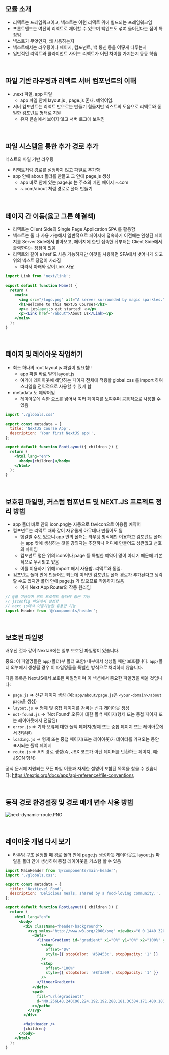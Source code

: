 ## 모듈 소개

- 리액트는 프레임워크이고, 넥스트는 이런 리액트 위에 빌드되는 프레임워크임
- 프론트엔드는 여전히 리액트로 제어할 수 있으며 백엔드도 섞여 들어간다는 점이 특징임
- 넥스트가 무엇인지, 왜 사용하는지
- 넥스트에서는 라우팅이나 페이지, 컴포넌트, 백 통신 등을 어떻게 다루는지
- 일반적인 리액트와 클라이언트 사이드 리액트가 어떤 차이를 가지는지 등등 학습

<br/>

## 파일 기반 라우팅과 리액트 서버 컴포넌트의 이해

- .next 파일, app 파일
    - app 파일 안에 layout.js , page.js 존재. 예약어임.
- 서버 컴포넌트는 리액트 만으로는 만들기 힘들지만 넥스트의 도움으로 리액트와 동일한 컴포넌트 형태로 지원
    - 유저 콘솔에서 보이지 않고 서버 로그에 보여짐

<br/>

## 파일 시스템을 통한 추가 경로 추가

넥스트의 파일 기반 라우팅

- 리액트처럼 경로를 설정하지 않고 파일로 추가함
- app 안에 about 폴더를 만들고 그 안에 page.js 생성
    - app 바로 안에 있는 page.js 는 주소의 메인 페이지 ~.com
    - ~.com/about 처럼 경로로 폴더 만들기

<br/>

## 페이지 간 이동(옳고 그른 해결책)

- 리액트는 Client Side의 Single Page Application SPA 를 활용함
- 넥스트는 둘 다 사용 가능해서 일반적으로 페이지에 접속하기 이전에는 완성된 페이지를 Server Side에서 받아오고, 페이지에 한번 접속한 뒤부터는 Client Side에서 출력한다는 장점이 있음
- 리액트와 같이 a href 도 사용 가능하지만 이것을 사용하면 SPA에서 벗어나게 되고 위의 넥스트 장점이 사라짐
    - 따라서 아래와 같이 Link 사용

```jsx
import Link from 'next/link';

export default function Home() {
  return (
    <main>
      <img src="/logo.png" alt="A server surrounded by magic sparkles." />
      <h1>Welcome to this NextJS Course!</h1>
      <p>🔥 Let&apos;s get started! 🔥</p>
      <p><Link href="/about">About Us</Link></p>
    </main>
  );
}
```

<br/>

## 페이지 및 레이아웃 작업하기

- 최소 하나의 root layout.js 파일이 필요함!!
    - app 파일 바로 밑의 layout.js
    - 여기에 레이아웃에 해당하는 페이지 전체에 적용할 global.css 를 import 하여 스타일을 전역적으로 사용할 수 있게 함
- metadata 도 예약어임
    - 레이아웃에 속한 요소를 넣어서 여러 페이지를 보여주며 공통적으로 사용할 수 있음

```jsx
import './globals.css'

export const metadata = {
  title: 'NextJS Course App',
  description: 'Your first NextJS app!',
};

export default function RootLayout({ children }) {
  return (
    <html lang="en">
      <body>{children}</body>
    </html>
  );
}
```

<br/>

## 보호된 파일명, 커스텀 컴포넌트 및 NEXT.JS 프로젝트 정리 방법

- app 폴더 바로 안의 icon.png는 자동으로 favicon으로 이용됨 예약어
- 컴포넌트는 리액트 때와 같이 자유롭게 아무데나 만들어도 됨
    - 헷갈릴 수도 있으니 app 안의 폴더는 라우팅 방식에만 이용하고 컴포넌트 폴더는 app 밖에 생성하는 것을 강의자는 추천하나 어디에 만들어도 상관없고 선호의 차이임
    - 컴포넌트 명은 위의 icon이나 page 등 특별한 예약어 명이 아니기 때문에 기본적으로 무시되고 있음
    - 이를 이용하기 위해 import 해서 사용함. 리액트와 동일.
- 컴포넌트 폴더 안에 만들어도 되는데 이러면 컴포넌트 폴더 경로가 추가된다고 생각 할 수도 있지만 폴더 안에 page.js 가 없으므로 작동하지 않음
    - 이게 Next App Router의 작동 원리임

```jsx
// @를 이용하여 루트 프로젝트 폴더에 접근 가능
// jsconfig 파일에서 설정함
// next.js에서 이용가능한 유용한 기능
import Header from '@/components/header';
```

<br/>

## 보호된 파일명

배우신 것과 같이 NextJS에는 일부 보호된 파일명이 있습니다.

중요: 이 파일명들은 `app/`폴더(부 폴더 포함) 내부에서 생성될 때만 보호됩니다. `app/`폴더 외부에서 생성될 경우 이 파일명들을 특별한 방식으로 처리하지 않습니다.

다음 목록은 NextJS에서 보호된 파일명이며 이 섹션에서 중요한 파일명을 배울 것입니다:

- `page.js` => 신규 페이지 생성 (예: `app/about/page.js`은 `<your-domain>/about page`을 생성)
- `layout.js` => 형제 및 중첩 페이지를 감싸는 신규 레이아웃 생성
- `not-found.js` => ‘Not Found’ 오류에 대한 폴백 페이지(형제 또는 중첩 페이지 또는 레이아웃에서 전달된)
- `error.js` => 기타 오류에 대한 폴백 페이지(형제 또는 중첩 페이지 또는 레이아웃에서 전달된)
- `loading.js` => 형제 또는 중첩 페이지(또는 레이아웃)가 데이터를 가져오는 동안 표시되는 폴백 페이지
- `route.js` => API 경로 생성(즉, JSX 코드가 아닌 데이터를 반환하는 페이지, 예: JSON 형식)

공식 문서에 지원되는 모든 파일 이름과 자세한 설명이 포함된 목록을 찾을 수 있습니다: https://nextjs.org/docs/app/api-reference/file-conventions

<br/>

## 동적 경로 환경설정 및 경로 매개 변수 사용 방법

![next-dynamic-route.PNG](https://prod-files-secure.s3.us-west-2.amazonaws.com/ca254afe-fecd-4396-92df-1ab2cb1215ad/b2f35cac-1b43-42d4-acf2-dfbd35f97d63/next-dynamic-route.png)

<br/>

## 레이아웃 개념 다시 보기

- 라우팅 구조 설정할 때 경로 폴더 안에 page.js 생성하듯 레이아웃도 layout.js 파일을 폴더 안에 생성하여 중첩 레이아웃을 커스텀 할 수 있음

```jsx
import MainHeader from '@/components/main-header';
import './globals.css';

export const metadata = {
  title: 'NextLevel Food',
  description: 'Delicious meals, shared by a food-loving community.',
};

export default function RootLayout({ children }) {
  return (
    <html lang="en">
      <body>
        <div className="header-background">
          <svg xmlns="http://www.w3.org/2000/svg" viewBox="0 0 1440 320">
            <defs>
              <linearGradient id="gradient" x1="0%" y1="0%" x2="100%" y2="0%">
                <stop
                  offset="0%"
                  style={{ stopColor: '#59453c', stopOpacity: '1' }}
                />
                <stop
                  offset="100%"
                  style={{ stopColor: '#8f3a09', stopOpacity: '1' }}
                />
              </linearGradient>
            </defs>
            <path
              fill="url(#gradient)"
              d="M0,256L48,240C96,224,192,192,288,181.3C384,171,480,181,576,186.7C672,192,768,192,864,181.3C960,171,1056,149,1152,133.3C1248,117,1344,107,1392,101.3L1440,96L1440,0L1392,0C1344,0,1248,0,1152,0C1056,0,960,0,864,0C768,0,672,0,576,0C480,0,384,0,288,0C192,0,96,0,48,0L0,0Z"
            ></path>
          </svg>
        </div>

        <MainHeader />
        {children}
      </body>
    </html>
  );
}
```
